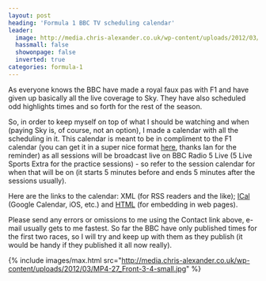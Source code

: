 ```yaml
---
layout: post
heading: 'Formula 1 BBC TV scheduling calendar'
leader:
  image: http://media.chris-alexander.co.uk/wp-content/uploads/2012/03/MP4-27_Front-3-4-small.jpg
  hassmall: false
  showonpage: false
  inverted: true
categories: formula-1
---
```


As everyone knows the BBC have made a royal faux pas with F1 and have given up basically all the live coverage to Sky. They have also scheduled odd highlights times and so forth for the rest of the season.

So, in order to keep myself on top of what I should be watching and when (paying Sky is, of course, not an option), I made a calendar with all the scheduling in it. This calendar is meant to be in compliment to the F1 calendar (you can get it in a super nice format [here](https://www.f1calendar.com/), thanks Ian for the reminder) as all sessions will be broadcast live on BBC Radio 5 Live (5 Live Sports Extra for the practice sessions) - so refer to the session calendar for when that will be on (it starts 5 minutes before and ends 5 minutes after the sessions usually).

Here are the links to the calendar: XML (for RSS readers and the like); [ICal](http://www.google.com/calendar/ical/chris-alexander.co.uk_o0e839r3jgmth0tg3t3s3eea18%40group.calendar.google.com/public/basic.ics) (Google Calendar, iOS, etc.) and [HTML](http://www.google.com/calendar/embed?src=chris-alexander.co.uk_o0e839r3jgmth0tg3t3s3eea18%40group.calendar.google.com&amp;ctz=Europe/London) (for embedding in web pages).

Please send any errors or omissions to me using the Contact link above, e-mail usually gets to me fastest. So far the BBC have only published times for the first two races, so I will try and keep up with them as they publish (it would be handy if they published it all now really).

{% include images/max.html src="http://media.chris-alexander.co.uk/wp-content/uploads/2012/03/MP4-27_Front-3-4-small.jpg" %}

